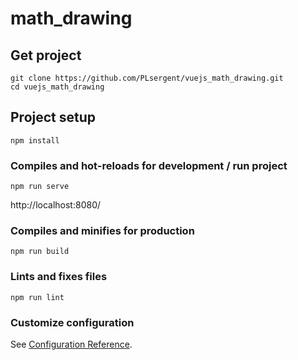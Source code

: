# math_drawing

## Get project
```
git clone https://github.com/PLsergent/vuejs_math_drawing.git
cd vuejs_math_drawing
```

## Project setup
```
npm install
```

### Compiles and hot-reloads for development / run project
```
npm run serve
```

http://localhost:8080/ 

### Compiles and minifies for production
```
npm run build
```

### Lints and fixes files
```
npm run lint
```

### Customize configuration
See [Configuration Reference](https://cli.vuejs.org/config/).
